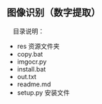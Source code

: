 ## 图像识别（数字提取）

&emsp;目录说明：
* res       资源文件夹
* copy.bat
* imgocr.py
* install.bat 
* out.txt
* readme.md
* setup.py  安装文件
